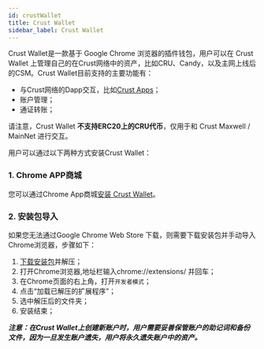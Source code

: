 ```yaml
---
id: crustWallet
title: Crust Wallet
sidebar_label: Crust Wallet
---
```


Crust Wallet是一款基于 Google Chrome 浏览器的插件钱包，用户可以在 Crust Wallet 上管理自己的在Crust网络中的资产，比如CRU、Candy，以及主网上线后的CSM。Crust Wallet目前支持的主要功能有：
* 与Crust网络的Dapp交互，比如[Crust Apps](https://apps.crust.network/?rpc=wss%3A%2F%2Fapi-maxwell.crust.network#/accounts)；
* 账户管理；
* 通证转账；

请注意，Crust Wallet **不支持ERC20上的CRU代币**，仅用于和 Crust Maxwell / MainNet 进行交互。

用户可以通过以下两种方式安装Crust Wallet：

### 1. Chrome APP商城
您可以通过Chrome App商城[安装 Crust Wallet](https://chrome.google.com/webstore/detail/crust-wallet/jccapkebeeiajkkdemacblkjhhhboiek)。

### 2. 安装包导入
如果您无法通过Google Chrome Web Store 下载，则需要下载安装包并手动导入Chrome浏览器，步骤如下：
  1. [下载安装包](https://github.com/crustio/crust-extension/releases/download/v1.0.1/crust-wallet_v1.0.1.zip)并解压；
  2. 打开Chrome浏览器,地址栏输入chrome://extensions/ 并回车；
  3. 在Chrome页面的右上角，打开`开发者模式`；
  4. 点击“加载已解压的扩展程序”；
  5. 选中解压后的文件夹；
  6. 安装结束；


***注意：在Crust Wallet上创建新账户时，用户需要妥善保管账户的助记词和备份文件，因为一旦发生账户遗失，用户将永久遗失账户中的资产。***


